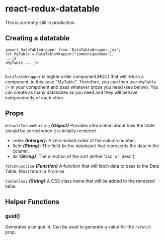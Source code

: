 # react-redux-datatable

This is currently still in production.


## Creating a datatable

```
import DataTableWrapper from 'DataTableWrapper.jsx';
let MyTable = DataTableWrapper("someUniqueName");
...js
<MyTable ... />
...
```
`DataTableWrapper` is higher order component(HOC) that will return a component, in this case "MyTable". Therefore, you can then use `<MyTable />` in your component and pass whatever props you need (see below). You can create as many datatables as you need and they will behave independently of each other.


## Props

```defaultColumnSorting``` **_{Object}_**
Provides information about how the table should be sorted when it is initially rendered.
* index **_{Interger}_**: A zero-based index of the column number.
* field **_{String}_**: The field (in the database) that represents the data in the column.
* dir **_{String}_**: The direction of the sort (either 'asc' or 'desc').


```fetchFunction``` **_{Function}_**
A function that will fetch data to pass to the Data Table. Must return a Promise.


```tableClass``` **_{String}_**
A CSS class name that will be added to the rendered table.


## Helper Functions
### guid()
Generates a unique id. Can be used to generate a value for the `refetch` prop.
